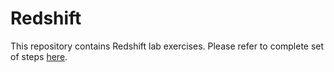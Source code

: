 # Redshift
This repository contains Redshift lab exercises. Please refer to complete set of steps [here](Redshift-lab.md).
